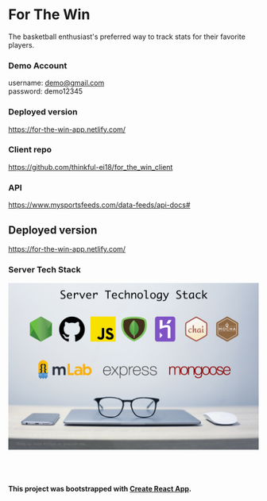 # For The Win
The basketball enthusiast's preferred way to track stats for their favorite players.

### Demo Account
username: demo@gmail.com <br>
password: demo12345

### Deployed version
  https://for-the-win-app.netlify.com/
  
### Client repo
  https://github.com/thinkful-ei18/for_the_win_client
  
### API
https://www.mysportsfeeds.com/data-feeds/api-docs#

## Deployed version
  https://for-the-win-app.netlify.com/


### Server Tech Stack
![Server Tech Stack](/images/server_tech_stack.jpg?raw=true "Server Tech Stack")

<br>
<br>

#### This project was bootstrapped with [Create React App](https://github.com/facebookincubator/create-react-app).
